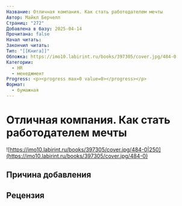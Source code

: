 ```yaml
---
Название: Отличная компания. Как стать работодателем мечты
Автор: Майкл Берчелл
Страниц: "272"
Добавлена в базу: 2025-04-14
Прочитана: false
Начал читать: 
Закончил читать: 
Тип: "[[Книга]]"
Обложка: https://imo10.labirint.ru/books/397305/cover.jpg/484-0
Категории:
  - HR
  - менеджмент
Progress: <p><progress max=0 value=0></progress></p>
Формат:
  - бумажная
---
```

# Отличная компания. Как стать работодателем мечты

![https://imo10.labirint.ru/books/397305/cover.jpg/484-0|250](https://imo10.labirint.ru/books/397305/cover.jpg/484-0)

## Причина добавления


## Рецензия